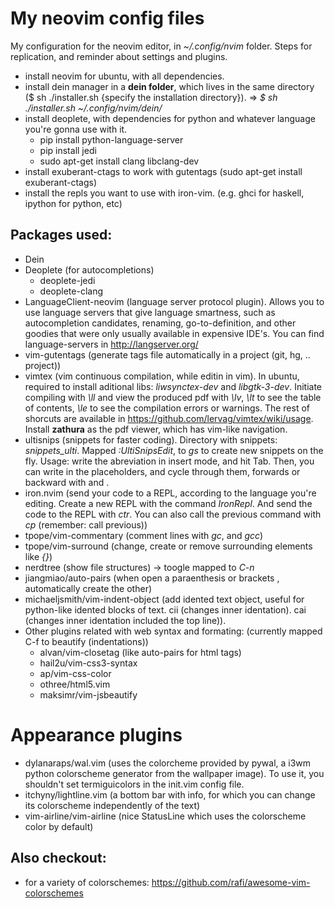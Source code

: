 # My neovim config files
My configuration for the neovim editor, in *~/.config/nvim* folder.
Steps for replication, and reminder about settings and plugins.

* install neovim for ubuntu, with all dependencies.
* install dein manager in a **dein folder**, which lives in the same directory ($ sh ./installer.sh {specify the installation directory}). => *$ sh ./installer.sh ~/.config/nvim/dein/*
* install deoplete, with dependencies for python and whatever language you're gonna use with it.
  * pip install python-language-server
  * pip install jedi
  * sudo apt-get install clang libclang-dev
* install exuberant-ctags to work with gutentags (sudo apt-get install exuberant-ctags)
* install the repls you want to use with iron-vim. (e.g. ghci for haskell, ipython for python, etc)


## Packages used:
* Dein
* Deoplete (for autocompletions)
  * deoplete-jedi
  * deoplete-clang
* LanguageClient-neovim (language server protocol plugin). Allows you to use language servers that give language smartness, such as autocompletion candidates, renaming, go-to-definition, and other goodies that were only usually available in expensive IDE's. You can find language-servers in http://langserver.org/
* vim-gutentags (generate tags file automatically in a project (git, hg, .. project))
* vimtex (vim continuous compilation, while editin in vim). In ubuntu, required to install aditional libs: *liwsynctex-dev* and *libgtk-3-dev*. Initiate compiling with *\ll* and view the produced pdf with *\lv*, *\lt* to see the table of contents, *\le* to see the compilation errors or warnings. The rest of shorcuts are available in <a>https://github.com/lervag/vimtex/wiki/usage</a>. Install **zathura** as the pdf viewer, which has vim-like navigation.
* ultisnips (snippets for faster coding). Directory with snippets: *snippets_ulti*. Mapped *:UltiSnipsEdit*, to *gs* to create new snippets on the fly. Usage: write the abreviation in insert mode, and hit Tab. Then, you can write in the placeholders, and cycle through them, forwards or backward with <C-j> and <C-k>.
* iron.nvim (send your code to a REPL, according to the language you're editing. Create a new REPL with the command *IronRepl*. And send the code to the REPL with *ctr*. You can also call the previous command with *cp* (remember: call previous))
* tpope/vim-commentary (comment lines with *gc*, and *gcc*)
* tpope/vim-surround (change, create or remove surrounding elements like *{}*)
* nerdtree (show file structures) -> toogle mapped to *C-n*
* jiangmiao/auto-pairs (when open a paraenthesis or brackets , automatically create the other)
* michaeljsmith/vim-indent-object (add idented text object, useful for python-like idented blocks of text. cii (changes inner identation). cai (changes inner identation included the top line)).
* Other plugins related with web syntax and formating: (currently mapped C-f to beautify (indentations))
  * alvan/vim-closetag (like auto-pairs for html tags)
  * hail2u/vim-css3-syntax
  * ap/vim-css-color
  * othree/html5.vim
  * maksimr/vim-jsbeautify
  
# Appearance plugins
* dylanaraps/wal.vim (uses the colorcheme provided by pywal, a i3wm python colorscheme generator from the wallpaper image). To use it, you shouldn't set termiguicolors in the init.vim config file.
* itchyny/lightline.vim (a bottom bar with info, for which you can change its colorscheme independently of the text)
* vim-airline/vim-airline (nice StatusLine which uses the colorscheme color by default)

## Also checkout:
* for a variety of colorschemes: <a>https://github.com/rafi/awesome-vim-colorschemes</a>
